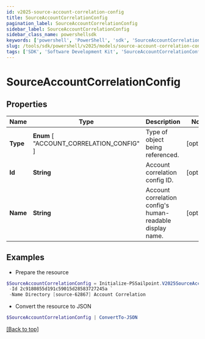 ```yaml
---
id: v2025-source-account-correlation-config
title: SourceAccountCorrelationConfig
pagination_label: SourceAccountCorrelationConfig
sidebar_label: SourceAccountCorrelationConfig
sidebar_class_name: powershellsdk
keywords: ['powershell', 'PowerShell', 'sdk', 'SourceAccountCorrelationConfig', 'V2025SourceAccountCorrelationConfig'] 
slug: /tools/sdk/powershell/v2025/models/source-account-correlation-config
tags: ['SDK', 'Software Development Kit', 'SourceAccountCorrelationConfig', 'V2025SourceAccountCorrelationConfig']
---
```



# SourceAccountCorrelationConfig

## Properties

Name | Type | Description | Notes
------------ | ------------- | ------------- | -------------
**Type** |  **Enum** [  "ACCOUNT_CORRELATION_CONFIG" ] | Type of object being referenced. | [optional] 
**Id** | **String** | Account correlation config ID. | [optional] 
**Name** | **String** | Account correlation config's human-readable display name. | [optional] 

## Examples

- Prepare the resource
```powershell
$SourceAccountCorrelationConfig = Initialize-PSSailpoint.V2025SourceAccountCorrelationConfig  -Type ACCOUNT_CORRELATION_CONFIG `
 -Id 2c9180855d191c59015d28583727245a `
 -Name Directory [source-62867] Account Correlation
```

- Convert the resource to JSON
```powershell
$SourceAccountCorrelationConfig | ConvertTo-JSON
```


[[Back to top]](#) 


